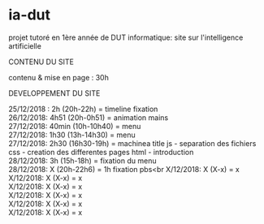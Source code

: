 # ia-dut
projet tutoré en 1ère année de DUT informatique: site sur l'intelligence artificielle

  CONTENU DU SITE 

contenu & mise en page : 30h  

  DEVELOPPEMENT DU SITE

25/12/2018 : 2h (20h-22h) = timeline fixation<br>
26/12/2018: 4h51 (20h-0h51) = animation mains<br>
27/12/2018: 40min (10h-10h40) = menu<br>
27/12/2018: 1h30 (13h-14h30) = menu<br>
27/12/2018: 2h30 (16h30-19h) = machinea title js - separation des fichiers css - creation des differentes pages html - introduction<br>
28/12/2018: 3h (15h-18h) = fixation du menu<br>
28/12/2018: X (20h-22h6) = 1h fixation pbs<br
X/12/2018: X (X-x) = x<br>
X/12/2018: X (X-x) = x<br>
X/12/2018: X (X-x) = x<br>
X/12/2018: X (X-x) = x<br>
X/12/2018: X (X-x) = x<br>
X/12/2018: X (X-x) = x<br>
